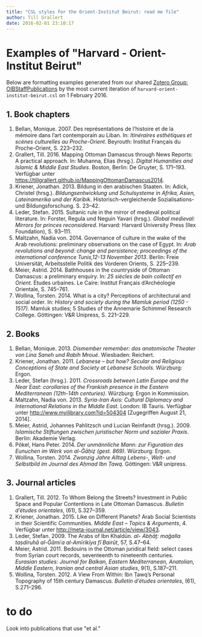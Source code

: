 ```yaml
---
title: "CSL styles for the Orient-Institut Beirut: read me file"
author: Till Grallert
date: 2016-02-01 23:10:17
---
```


# Examples of "Harvard - Orient-Institut Beirut"

Below are formatting examples generated from our shared [Zotero Group: OIBStaffPublications](https://www.zotero.org/groups/oibstaffpublications) by the most current iteration of `harvard-orient-institut-beirut.csl` on 1 February 2016.

## 1. Book chapters

1. Bellan, Monique. 2007. Des représentations de l’histoire et de la mémoire dans l’art contemporain au Liban. In: *Itinéraires esthétiques et scènes culturelles au Proche-Orient*. Beyrouth: Institut Français du Proche-Orient, S. 223–232.
2. Grallert, Till. 2016. Mapping Ottoman Damascus through News Reports: A practical approach. In: Muhanna, Elias (hrsg.). *Digital Humanities and Islamic & Middle East Studies*. Boston, Berlin: De Gruyter, S. 171–193. Verfügbar unter https://tillgrallert.github.io/MappingOttomanDamascus2014.
3. Kriener, Jonathan. 2013. Bildung in den arabischen Staaten. In: Adick, Christel (hrsg.). *Bildungsentwicklung und Schulsysteme in Afrika, Asien, Lateinamerika und der Karibik*. Historisch-vergleichende Sozialisations- und Bildungsforschung. S. 23–42.
4. Leder, Stefan. 2015. Sultanic rule in the mirror of medieval political literature. In: Forster, Regula und Neguin Yavari (hrsg.). *Global medieval: Mirrors for princes reconsidered*. Harvard: Harvard University Press (Ilex Foundation), S. 93–111.
5. Maltzahn, Nadia von. 2014. Governance of culture in the wake of the Arab revolutions: preliminary observations on the case of Egypt. In: *Arab revolutions and beyond: change and persistence; proceedings of the international conference Tunis,12-13 November 2013*. Berlin: Freie Universität, Arbeitsstelle Politik des Vorderen Orients, S. 225–239.
6. Meier, Astrid. 2014. Bathhouses in the countryside of Ottoman Damascus: a preliminary enquiry. In: *25 siècles de bain collectif en Orient*. Études urbaines. Le Caire: Institut Français d’Archéologie Orientale, S. 745–761.
7. Wollina, Torsten. 2014. What is a city? Perceptions of architectural and social order. In: *History and society during the Mamluk period (1250 - 1517)*. Mamluk studies; 5 Studies of the Annemarie Schimmel Research College. Göttingen: V&R Unipress, S. 221–229.

## 2. Books

1. Bellan, Monique. 2013. *Dismember remember: das anatomische Theater von Lina Saneh und Rabih Mroué*. Wiesbaden: Reichert.
2. Kriener, Jonathan. 2011. *Lebanese – but how? Secular and Religious Conceptions of State and Society at Lebanese Schools*. Würzburg: Ergon.
3. Leder, Stefan (hrsg.). 2011. *Crossroads between Latin Europe and the Near East: corollaries of the Frankish presence in the Eastern Mediterranean (12th-14th centuries)*. Würzburg: Ergon in Kommission.
4. Maltzahn, Nadia von. 2013. *Syria-Iran Axis: Cultural Diplomacy and International Relations in the Middle East.* London: IB Tauris. Verfügbar unter http://www.myilibrary.com?id=504304 \[Zugegriffen August 21, 2014\].
5. Meier, Astrid, Johannes Pahlitzsch und Lucian Reinfandt (hrsg.). 2009. *Islamische Stiftungen zwischen juristischer Norm und sozialer Praxis*. Berlin: Akademie Verlag.
6. Pökel, Hans Peter. 2014. *Der unmännliche Mann: zur Figuration des Eunuchen im Werk von al-Ǧāḥiẓ (gest. 869)*. Würzburg: Ergon.
7. Wollina, Torsten. 2014. *Zwanzig Jahre Alltag Lebens-, Welt- und Selbstbild im Journal des Aḥmad Ibn Ṭawq*. Göttingen: V&R unipress.

## 3. Journal articles

1. Grallert, Till. 2012. To Whom Belong the Streets? Investment in Public Space and Popular Contentions in Late Ottoman Damascus. *Bulletin d’études orientales*, (61), S.327–359.
2. Kriener, Jonathan. 2015. Like on Different Planets? Arab Social Scientists in their Scientific Communities. *Middle East – Topics & Arguments*, 4. Verfügbar unter http://meta-journal.net/article/view/3043.
3. Leder, Stefan. 2009. The Arabs of Ibn Khaldūn. *al- Abḥāṯ: maǧalla taṣdiruhā al-Ǧāmiʿa al-Amīrikīya fī Bairūt*, 57, S.47–64.
4. Meier, Astrid. 2011. Bedouins in the Ottoman juridical field: select cases from Syrian court records, seventeenth to nineteenth centuries. *Eurasian studies: Journal for Balkan, Eastern Mediterranean, Anatolian, Middle Eastern, Iranian and central Asian studies*, 9(1), S.187–211.
5. Wollina, Torsten. 2012. A View From Within: Ibn Ṭawq’s Personal Topography of 15th century Damascus. *Bulletin d’études orientales*, (61), S.271–296.

# to do 

Look into publications that use "et al."